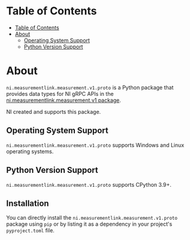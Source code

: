 # Table of Contents

- [Table of Contents](#table-of-contents)
- [About](#about)
  - [Operating System Support](#operating-system-support)
  - [Python Version Support](#python-version-support)

# About

`ni.measurementlink.measurement.v1.proto` is a Python package that provides data types for NI gRPC APIs in
the [ni.measurementlink.measurement.v1 package](https://github.com/ni/ni-apis/tree/main/ni/measurementlink/measurement/v1).

NI created and supports this package.

## Operating System Support

`ni.measurementlink.measurement.v1.proto` supports Windows and Linux operating systems.

## Python Version Support

`ni.measurementlink.measurement.v1.proto` supports CPython 3.9+.

## Installation

You can directly install the `ni.measurementlink.measurement.v1.proto` package using `pip` or by listing it as a
dependency in your project's `pyproject.toml` file.